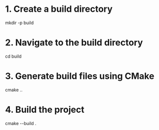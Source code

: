 

# 1. Create a build directory
mkdir -p build

# 2. Navigate to the build directory
cd build

# 3. Generate build files using CMake
cmake ..

# 4. Build the project
cmake --build .
